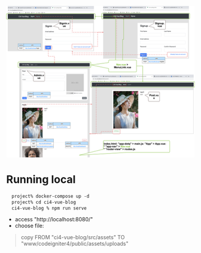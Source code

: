 ![demo](demo.png)

# Running local
```
  project% docker-compose up -d
  project% cd ci4-vue-blog
  ci4-vue-blog % npm run serve
```

* access "http://localhost:8080/"
* choose file:
> copy FROM "ci4-vue-blog/src/assets" TO "www/codeigniter4/public/assets/uploads"
